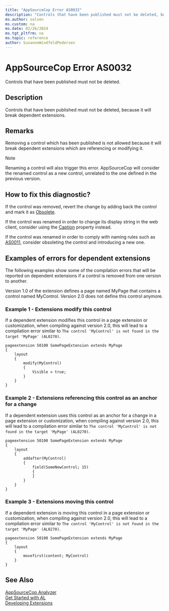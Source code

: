 ```yaml
---
title: "AppSourceCop Error AS0032"
description: "Controls that have been published must not be deleted, because it will break dependent extensions."
ms.author: solsen
ms.custom: na
ms.date: 02/26/2024
ms.tgt_pltfrm: na
ms.topic: reference
author: SusanneWindfeldPedersen
---
```

[//]: # (START>DO_NOT_EDIT)
[//]: # (IMPORTANT:Do not edit any of the content between here and the END>DO_NOT_EDIT.)
[//]: # (Any modifications should be made in the .xml files in the ModernDev repo.)
# AppSourceCop Error AS0032
Controls that have been published must not be deleted.

## Description
Controls that have been published must not be deleted, because it will break dependent extensions.

[//]: # (IMPORTANT: END>DO_NOT_EDIT)

## Remarks
Removing a control which has been published is not allowed because it will break dependent extensions which are referencing or modifying it.

> [!NOTE]  
> Renaming a control will also trigger this error. AppSourceCop will consider the renamed control as a new control, unrelated to the one defined in the previous version.

## How to fix this diagnostic?

If the control was removed, revert the change by adding back the control and mark it as [Obsolete](../properties/devenv-obsoletestate-property.md).

If the control was renamed in order to change its display string in the web client, consider using the [Caption](../properties/devenv-caption-property.md) property instead.

If the control was renamed in order to comply with naming rules such as [AS0011](appsourcecop-as0011.md), consider obsoleting the control and introducing a new one.

## Examples of errors for dependent extensions

The following examples show some of the compilation errors that will be reported on dependent extensions if a control is removed from one version to another.

Version 1.0 of the extension defines a page named MyPage that contains a control named MyControl. Version 2.0 does not define this control anymore.

### Example 1 - Extensions modify this control

If a dependent extension modifies this control in a page extension or customization, when compiling against version 2.0, this will lead to a compilation error similar to `The control 'MyControl' is not found in the target 'MyPage' (AL0270)`.

```AL
pageextension 50100 SomePageExtension extends MyPage
{
    layout
    {
        modify(MyControl)
        {
            Visible = true;
        }
    }
}
```

### Example 2 - Extensions referencing this control as an anchor for a change

If a dependent extension uses this control as an anchor for a change in a page extension or customization, when compiling against version 2.0, this will lead to a compilation error similar to `The control 'MyControl' is not found in the target 'MyPage' (AL0270)`.

```AL
pageextension 50100 SomePageExtension extends MyPage
{
    layout
    {
        addafter(MyControl)
        {
            field(SomeNewControl; 15)
            {
            }
        }
    }
}
```

### Example 3 - Extensions moving this control

If a dependent extension is moving this control in a page extension or customization, when compiling against version 2.0, this will lead to a compilation error similar to `The control 'MyControl' is not found in the target 'MyPage' (AL0270)`.

```AL
pageextension 50100 SomePageExtension extends MyPage
{
    layout
    {
        movefirst(content; MyControl)
    }
}
```

## See Also  
[AppSourceCop Analyzer](appsourcecop.md)  
[Get Started with AL](../devenv-get-started.md)  
[Developing Extensions](../devenv-dev-overview.md)  
